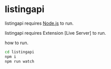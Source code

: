 # listingapi

listingapi requires [Node.js](https://nodejs.org/) to run.

listingapi requires Extension [Live Server] to run.

how to run.

```sh
cd listingapi
npm i
npm run watch
```
